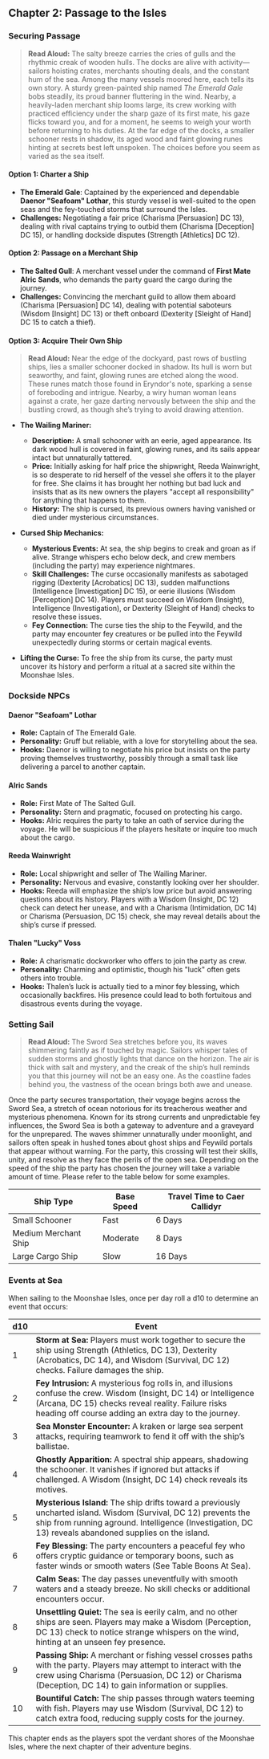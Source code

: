 ## Chapter 2: Passage to the Isles

### Securing Passage

> **Read Aloud:**
> The salty breeze carries the cries of gulls and the rhythmic creak of wooden hulls. The docks are alive with activity—sailors hoisting crates, merchants shouting deals, and the constant hum of the sea. Among the many vessels moored here, each tells its own story. A sturdy green-painted ship named *The Emerald Gale* bobs steadily, its proud banner fluttering in the wind. Nearby, a heavily-laden merchant ship looms large, its crew working with practiced efficiency under the sharp gaze of its first mate, his gaze flicks toward you, and for a moment, he seems to weigh your worth before returning to his duties. At the far edge of the docks, a smaller schooner rests in shadow, its aged wood and faint glowing runes hinting at secrets best left unspoken. The choices before you seem as varied as the sea itself.

#### Option 1: Charter a Ship

- **The Emerald Gale**: Captained by the experienced and dependable **Daenor "Seafoam" Lothar**, this sturdy vessel is well-suited to the open seas and the fey-touched storms that surround the Isles.
- **Challenges:** Negotiating a fair price (Charisma [Persuasion] DC 13), dealing with rival captains trying to outbid them (Charisma [Deception] DC 15), or handling dockside disputes (Strength [Athletics] DC 12).

#### Option 2: Passage on a Merchant Ship

- **The Salted Gull**: A merchant vessel under the command of **First Mate Alric Sands**, who demands the party guard the cargo during the journey.
- **Challenges:** Convincing the merchant guild to allow them aboard (Charisma [Persuasion] DC 14), dealing with potential saboteurs (Wisdom [Insight] DC 13) or theft onboard (Dexterity [Sleight of Hand] DC 15 to catch a thief).

#### Option 3: Acquire Their Own Ship

> **Read Aloud:**
> Near the edge of the dockyard, past rows of bustling ships, lies a smaller schooner docked in shadow. Its hull is worn but seaworthy, and faint, glowing runes are etched along the wood. These runes match those found in Eryndor's note, sparking a sense of foreboding and intrigue. Nearby, a wiry human woman leans against a crate, her gaze darting nervously between the ship and the bustling crowd, as though she’s trying to avoid drawing attention.

- **The Wailing Mariner:**

  - **Description:** A small schooner with an eerie, aged appearance. Its dark wood hull is covered in faint, glowing runes, and its sails appear intact but unnaturally tattered.
  - **Price:** Initially asking for half price the shipwright, Reeda Wainwright, is so desperate to rid herself of the vessel she offers it to the player for free. She claims it has brought her nothing but bad luck and insists that as its new owners the players "accept all responsibility" for anything that happens to them.
  - **History:** The ship is cursed, its previous owners having vanished or died under mysterious circumstances.

- **Cursed Ship Mechanics:**

  - **Mysterious Events:** At sea, the ship begins to creak and groan as if alive. Strange whispers echo below deck, and crew members (including the party) may experience nightmares.
  - **Skill Challenges:** The curse occasionally manifests as sabotaged rigging (Dexterity [Acrobatics] DC 13), sudden malfunctions (Intelligence [Investigation] DC 15), or eerie illusions (Wisdom [Perception] DC 14). Players must succeed on Wisdom (Insight), Intelligence (Investigation), or Dexterity (Sleight of Hand) checks to resolve these issues.
  - **Fey Connection:** The curse ties the ship to the Feywild, and the party may encounter fey creatures or be pulled into the Feywild unexpectedly during storms or certain magical events.

- **Lifting the Curse:** To free the ship from its curse, the party must uncover its history and perform a ritual at a sacred site within the Moonshae Isles.

### Dockside NPCs

#### **Daenor "Seafoam" Lothar**

- **Role:** Captain of The Emerald Gale.
- **Personality:** Gruff but reliable, with a love for storytelling about the sea.
- **Hooks:** Daenor is willing to negotiate his price but insists on the party proving themselves trustworthy, possibly through a small task like delivering a parcel to another captain.

#### **Alric Sands**

- **Role:** First Mate of The Salted Gull.
- **Personality:** Stern and pragmatic, focused on protecting his cargo.
- **Hooks:** Alric requires the party to take an oath of service during the voyage. He will be suspicious if the players hesitate or inquire too much about the cargo.

#### **Reeda Wainwright**

- **Role:** Local shipwright and seller of The Wailing Mariner.
- **Personality:** Nervous and evasive, constantly looking over her shoulder.
- **Hooks:** Reeda will emphasize the ship’s low price but avoid answering questions about its history. Players with a Wisdom (Insight, DC 12) check can detect her unease, and with a Charisma (Intimidation, DC 14) or Charisma (Persuasion, DC 15) check, she may reveal details about the ship’s curse if pressed.

#### **Thalen "Lucky" Voss**

- **Role:** A charismatic dockworker who offers to join the party as crew.
- **Personality:** Charming and optimistic, though his "luck" often gets others into trouble.
- **Hooks:** Thalen’s luck is actually tied to a minor fey blessing, which occasionally backfires. His presence could lead to both fortuitous and disastrous events during the voyage.

### Setting Sail

> **Read Aloud:**
> The Sword Sea stretches before you, its waves shimmering faintly as if touched by magic. Sailors whisper tales of sudden storms and ghostly lights that dance on the horizon. The air is thick with salt and mystery, and the creak of the ship’s hull reminds you that this journey will not be an easy one. As the coastline fades behind you, the vastness of the ocean brings both awe and unease.

Once the party secures transportation, their voyage begins across the Sword Sea, a stretch of ocean notorious for its treacherous weather and mysterious phenomena. Known for its strong currents and unpredictable fey influences, the Sword Sea is both a gateway to adventure and a graveyard for the unprepared. The waves shimmer unnaturally under moonlight, and sailors often speak in hushed tones about ghost ships and Feywild portals that appear without warning. For the party, this crossing will test their skills, unity, and resolve as they face the perils of the open sea. Depending on the speed of the ship the party has chosen the journey will take a variable amount of time. Please refer to the table below for some examples.

| **Ship Type**        | **Base Speed** | **Travel Time to Caer Callidyr** |
| -------------------- | -------------- | -------------------------------- |
| Small Schooner       | Fast           | 6 Days                           |
| Medium Merchant Ship | Moderate       | 8 Days                           |
| Large Cargo Ship     | Slow           | 16 Days                          |

### Events at Sea

When sailing to the Moonshae Isles, once per day roll a d10 to determine an event that occurs:

| d10 | Event                                                                                                                                                                                                                             |
| --- | --------------------------------------------------------------------------------------------------------------------------------------------------------------------------------------------------------------------------------- |
| 1   | **Storm at Sea:** Players must work together to secure the ship using Strength (Athletics, DC 13), Dexterity (Acrobatics, DC 14), and Wisdom (Survival, DC 12) checks. Failure damages the ship.                                  |
| 2   | **Fey Intrusion:** A mysterious fog rolls in, and illusions confuse the crew. Wisdom (Insight, DC 14) or Intelligence (Arcana, DC 15) checks reveal reality. Failure risks heading off course adding an extra day to the journey. |
| 3   | **Sea Monster Encounter:** A kraken or large sea serpent attacks, requiring teamwork to fend it off with the ship’s ballistae.                                                                                                    |
| 4   | **Ghostly Apparition:** A spectral ship appears, shadowing the schooner. It vanishes if ignored but attacks if challenged. A Wisdom (Insight, DC 14) check reveals its motives.                                                   |
| 5   | **Mysterious Island:** The ship drifts toward a previously uncharted island. Wisdom (Survival, DC 12) prevents the ship from running aground. Intelligence (Investigation, DC 13) reveals abandoned supplies on the island.       |
| 6   | **Fey Blessing:** The party encounters a peaceful fey who offers cryptic guidance or temporary boons, such as faster winds or smooth waters (See Table Boons At Sea).                                                             |
| 7   | **Calm Seas:** The day passes uneventfully with smooth waters and a steady breeze. No skill checks or additional encounters occur.                                                                                                |
| 8   | **Unsettling Quiet:** The sea is eerily calm, and no other ships are seen. Players may make a Wisdom (Perception, DC 13) check to notice strange whispers on the wind, hinting at an unseen fey presence.                         |
| 9   | **Passing Ship:** A merchant or fishing vessel crosses paths with the party. Players may attempt to interact with the crew using Charisma (Persuasion, DC 12) or Charisma (Deception, DC 14) to gain information or supplies.     |
| 10  | **Bountiful Catch:** The ship passes through waters teeming with fish. Players may use Wisdom (Survival, DC 12) to catch extra food, reducing supply costs for the journey.                                                       |

This chapter ends as the players spot the verdant shores of the Moonshae Isles, where the next chapter of their adventure begins.
